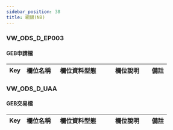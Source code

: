 ```yaml
---
sidebar_position: 38
title: 網銀(NB)
---
```


### VW_ODS_D_EP003
#### GEB申請檔
| Key | 欄位名稱  | 欄位資料型態        | 欄位說明     | 備註 |
| --- | --------- | ------------------- | ------------ | ---- |
### VW_ODS_D_UAA
#### GEB交易檔
| Key | 欄位名稱  | 欄位資料型態        | 欄位說明     | 備註 |
| --- | --------- | ------------------- | ------------ | ---- |